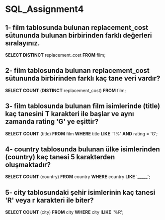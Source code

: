 # SQL_Assignment4
## 1- film tablosunda bulunan replacement_cost sütununda bulunan birbirinden farklı değerleri sıralayınız.
**SELECT DISTINCT** replacement_cost **FROM** film;

## 2- film tablosunda bulunan replacement_cost sütununda birbirinden farklı kaç tane veri vardır?
**SELECT COUNT** (**DISTINCT** replacement_cost) **FROM** film;

## 3- film tablosunda bulunan film isimlerinde (title) kaç tanesini T karakteri ile başlar ve aynı zamanda rating 'G' ye eşittir?
**SELECT** **COUNT** (title) **FROM** film **WHERE** title **LIKE** 'T%' **AND** rating = 'G';

## 4- country tablosunda bulunan ülke isimlerinden (country) kaç tanesi 5 karakterden oluşmaktadır?
**SELECT COUNT** (country) **FROM** country **WHERE** country **LIKE** '_____';

## 5- city tablosundaki şehir isimlerinin kaç tanesi 'R' veya r karakteri ile biter?
**SELECT COUNT** (city) **FROM** city **WHERE** city **ILIKE** '%R'; 
